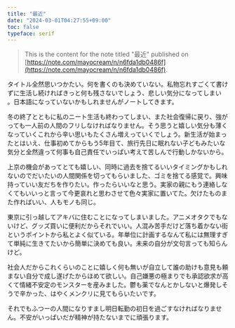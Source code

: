 ```yaml
---
title: "最近"
date: "2024-03-01T04:27:55+09:00"
toc: false
typeface: serif
---
```


> This is the content for the note titled "最近" published on [https://note.com/mayocream/n/n6fda1db0486f](https://note.com/mayocream/n/n6fda1db0486f).

タイトル全然思いつかたい。何を書くのも決めていない。私物忘れすごくて書けずに生活し続ければきっと何も残さないでしょう、悲しい気分になってしまい 。日本語になっていないかもしれませんがノートしてきます。

冬の終了とともに私のニート生活も終わってしまい、また社会復帰に戻り、強がっても一人前の人間のフリしなければなりません。そう思うと嬉しい気分も薄くなっていくこれから辛い思いもたくさん増えっていくでしょう。新生活が始まったとはいえ、仕事初めてからもう5年目て、旅行先日に眠れない子どもみたいな気分と全然違って何事も自己責任でいっぱい考えて苦しんで行動しかないから。

上京の機会があってとても嬉しい、同時に過去を捨てるいいタイミングかもしれないのでだいたいの人間関係を切ってもらいました、ゴミを捨てる感覚で。興味持っていい友だちを作りたい。作ったらいいなと思う。実家の親にもう連絡しなくてもいいっと言って今更哀れと思わさせて色々実家に置いてた。欠けたものまた作ればいい、人もモノも同じ。

東京に引っ越してアキバに住むことになってしまいました。アニメオタクでもないけど、グッズ買いに便利だからそれでいい。人混み苦手だけど落ち着かない街というポイントから私とよく似ている。年単位に計画するなんて私には無理すぎて単純に生きてたいから簡単に決めても良い。未来の自分が文句言っても知らんけど。

社会人だからこれくらいのことに嬉しく何も無いが自立して誰の助けも意見も頼まない自分で成し遂げたからほめて欲しい。自己嫌悪の極まりでも承認欲求が高くて情緒不安定のモンスターを産みました。鬱も薬でなんとかしないと爆発しそうで辛かった、はやくメンクリに見てもらいたいです。

それでもふつーの人間になりすまし明日転勤の初日を過ごすなければなりません。不安がいっぱいだが精神が持たないまでに頑張ります。


